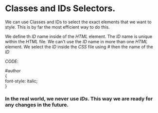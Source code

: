 # Classes and IDs Selectors.

We can use Classes and IDs to select the exact elements that we want to style. This is by far the most efficient way to do this.

We define th _ID_ name inside of the _HTML_ element.
The _ID_ name is unique within the _HTML_ file. We can't use the _ID_ name in more than one _HTML_ element.
We select the _ID_ inside the _CSS_ file using _#_ then the name of the _ID_

_CODE_:

\#author  
{  
 font-style: italic;  
}

### In the real world, we never use _IDs_. This way we are ready for any changes in the future.
